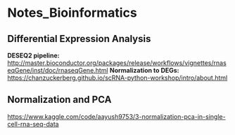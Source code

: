 # Notes_Bioinformatics

## Differential Expression Analysis
<b>DESEQ2 pipeline:</b> http://master.bioconductor.org/packages/release/workflows/vignettes/rnaseqGene/inst/doc/rnaseqGene.html
<b>Normalization to DEGs:</b> https://chanzuckerberg.github.io/scRNA-python-workshop/intro/about.html

## Normalization and PCA
 https://www.kaggle.com/code/aayush9753/3-normalization-pca-in-single-cell-rna-seq-data
